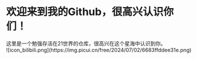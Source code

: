 <h1>欢迎来到我的Github，很高兴认识你们！</h1>
<span>这里是一个勉强存活在21世界的仓库，很高兴在这个星海中认识到你。</span><br>
![icon_bilibili.png](https://img.picui.cn/free/2024/07/02/6683ffddee31e.png)


